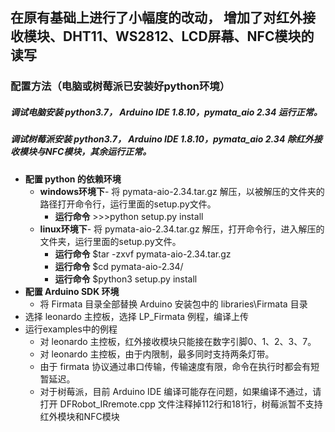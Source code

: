 ## 在原有基础上进行了小幅度的改动， 增加了对红外接收模块、DHT11、WS2812、LCD屏幕、NFC模块的读写

### 配置方法（电脑或树莓派已安装好python环境）
##### 调试电脑安装 python3.7， Arduino IDE 1.8.10，pymata_aio 2.34 运行正常。
##### 调试树莓派安装 python3.7， Arduino IDE 1.8.10，pymata_aio 2.34 除红外接收模块与NFC模块，其余运行正常。

* **配置 python 的依赖环境**
	 * **windows环境下**- 将 pymata-aio-2.34.tar.gz 解压，以被解压的文件夹的路径打开命令行，运行里面的setup.py文件。
		  * **运行命令** >>>python setup.py install
	 * **linux环境下**- 将 pymata-aio-2.34.tar.gz 解压，打开命令行，进入解压的文件夹，运行里面的setup.py文件。
		  * **运行命令** $tar -zxvf pymata-aio-2.34.tar.gz
		  * **运行命令** $cd pymata-aio-2.34/
		  * **运行命令** $python3 setup.py install
* **配置 Arduino SDK 环境**
	 * 将 Firmata 目录全部替换 Arduino 安装包中的 libraries\Firmata 目录
* 选择 leonardo 主控板，选择 LP_Firmata 例程，编译上传
* 运行examples中的例程
	 * 对 leonardo 主控板，红外接收模块只能接在数字引脚0、1、2、3、7。
	 * 对 leonardo 主控板，由于内限制，最多同时支持两条灯带。
	 * 由于 firmata 协议通过串口传输，传输速度有限，命令在执行时都会有短暂延迟。
	 * 对于树莓派，目前 Arduino IDE 编译可能存在问题，如果编译不通过，请打开 DFRobot_IRremote.cpp 文件注释掉112行和181行，树莓派暂不支持红外模块和NFC模块